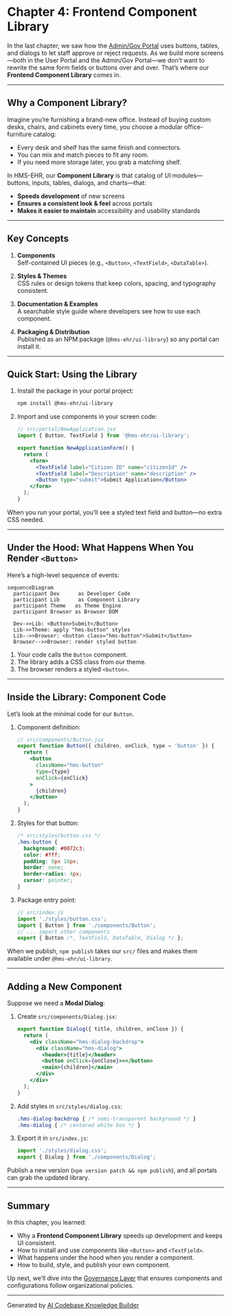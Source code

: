 # Chapter 4: Frontend Component Library

In the last chapter, we saw how the [Admin/Gov Portal](03_admin_gov_portal_.md) uses buttons, tables, and dialogs to let staff approve or reject requests. As we build more screens—both in the User Portal and the Admin/Gov Portal—we don’t want to rewrite the same form fields or buttons over and over. That’s where our **Frontend Component Library** comes in.

---

## Why a Component Library?

Imagine you’re furnishing a brand-new office. Instead of buying custom desks, chairs, and cabinets every time, you choose a modular office‐furniture catalog:

- Every desk and shelf has the same finish and connectors.  
- You can mix and match pieces to fit any room.  
- If you need more storage later, you grab a matching shelf.

In HMS-EHR, our **Component Library** is that catalog of UI modules—buttons, inputs, tables, dialogs, and charts—that:

- **Speeds development** of new screens  
- **Ensures a consistent look & feel** across portals  
- **Makes it easier to maintain** accessibility and usability standards  

---

## Key Concepts

1. **Components**  
   Self-contained UI pieces (e.g., `<Button>`, `<TextField>`, `<DataTable>`).

2. **Styles & Themes**  
   CSS rules or design tokens that keep colors, spacing, and typography consistent.

3. **Documentation & Examples**  
   A searchable style guide where developers see how to use each component.

4. **Packaging & Distribution**  
   Published as an NPM package (`@hms-ehr/ui-library`) so any portal can install it.

---

## Quick Start: Using the Library

1. Install the package in your portal project:

   ```bash
   npm install @hms-ehr/ui-library
   ```

2. Import and use components in your screen code:

   ```jsx
   // src/portal/NewApplication.jsx
   import { Button, TextField } from '@hms-ehr/ui-library';

   export function NewApplicationForm() {
     return (
       <form>
         <TextField label="Citizen ID" name="citizenId" />
         <TextField label="Description" name="description" />
         <Button type="submit">Submit Application</Button>
       </form>
     );
   }
   ```

When you run your portal, you’ll see a styled text field and button—no extra CSS needed.

---

## Under the Hood: What Happens When You Render `<Button>`

Here’s a high-level sequence of events:

```mermaid
sequenceDiagram
  participant Dev      as Developer Code
  participant Lib      as Component Library
  participant Theme   as Theme Engine
  participant Browser as Browser DOM

  Dev->>Lib: <Button>Submit</Button>
  Lib->>Theme: apply "hms-button" styles
  Lib-->>Browser: <button class="hms-button">Submit</button>
  Browser-->>Browser: render styled button
```

1. Your code calls the `Button` component.  
2. The library adds a CSS class from our theme.  
3. The browser renders a styled `<button>`.  

---

## Inside the Library: Component Code

Let’s look at the minimal code for our `Button`.

1. Component definition:

   ```jsx
   // src/components/Button.jsx
   export function Button({ children, onClick, type = 'button' }) {
     return (
       <button
         className="hms-button"
         type={type}
         onClick={onClick}
       >
         {children}
       </button>
     );
   }
   ```

2. Styles for that button:

   ```css
   /* src/styles/button.css */
   .hms-button {
     background: #0072c3;
     color: #fff;
     padding: 8px 16px;
     border: none;
     border-radius: 4px;
     cursor: pointer;
   }
   ```

3. Package entry point:

   ```js
   // src/index.js
   import './styles/button.css';
   import { Button } from './components/Button';
   // ... import other components
   export { Button /*, TextField, DataTable, Dialog */ };
   ```

When we publish, `npm publish` takes our `src/` files and makes them available under `@hms-ehr/ui-library`.

---

## Adding a New Component

Suppose we need a **Modal Dialog**:

1. Create `src/components/Dialog.jsx`:

   ```jsx
   export function Dialog({ title, children, onClose }) {
     return (
       <div className="hms-dialog-backdrop">
         <div className="hms-dialog">
           <header>{title}</header>
           <button onClick={onClose}>✕</button>
           <main>{children}</main>
         </div>
       </div>
     );
   }
   ```

2. Add styles in `src/styles/dialog.css`:

   ```css
   .hms-dialog-backdrop { /* semi-transparent background */ }
   .hms-dialog { /* centered white box */ }
   ```

3. Export it in `src/index.js`:

   ```js
   import './styles/dialog.css';
   export { Dialog } from './components/Dialog';
   ```

Publish a new version (`npm version patch && npm publish`), and all portals can grab the updated library.

---

## Summary

In this chapter, you learned:

- Why a **Frontend Component Library** speeds up development and keeps UI consistent.  
- How to install and use components like `<Button>` and `<TextField>`.  
- What happens under the hood when you render a component.  
- How to build, style, and publish your own component.

Up next, we’ll dive into the [Governance Layer](05_governance_layer_.md) that ensures components and configurations follow organizational policies.

---

Generated by [AI Codebase Knowledge Builder](https://github.com/The-Pocket/Tutorial-Codebase-Knowledge)